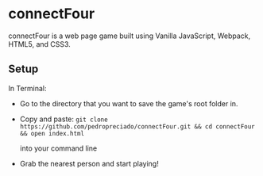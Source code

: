 # connectFour

connectFour is a web page game built using Vanilla JavaScript, Webpack, HTML5, and CSS3.

## Setup

In Terminal:

+ Go to the directory that you want to save the game's root folder in.
+ Copy and paste: 
`git clone https://github.com/pedropreciado/connectFour.git && cd connectFour && open index.html`

  into your command line
+ Grab the nearest person and start playing!
